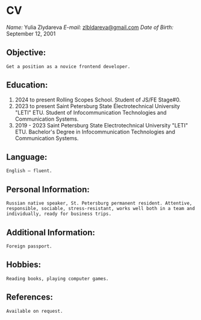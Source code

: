 # __CV__
*Name:* Yulia Zlydareva
*E-mail:* zlbldareva@gmail.com
*Date of Birth:* September 12, 2001
## Objective:
    Get a position as a novice frontend developer.
## Education:
1. 2024 to present
    Rolling Scopes School. Student of JS/FE Stage#0.
2. 2023 to present
    Saint Petersburg State Électrotechnical University "LETI" ETU. Student of Infocommunication Technologies and Communication Systems.
3. 2019 - 2023
    Saint Petersburg State Electrotechnical University "LETI" ETU. Bachelor's Degree in Infocommunication Technologies and Communication Systems.
## Language:
    English – fluent.
## Personal Information:
    Russian native speaker, St. Petersburg permanent resident. Attentive, responsible, sociable, stress-resistant, works well both in a team and individually, ready for business trips.
## Additional Information:
    Foreign passport.
## Hobbies:
    Reading books, playing computer games.
## References:
    Available on request.